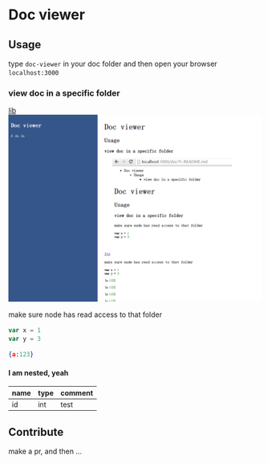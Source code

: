 # Doc viewer

## Usage

type `doc-viewer` in your doc folder and then open your browser `localhost:3000`

### view doc in a specific folder

[lib](lib/README.md)
![screen](screen2.PNG)

make sure node has read access to that folder

````javascript
var x = 1
var y = 3
````

````json
{a:123}
````

#### I am nested, yeah

| name | type | comment |
| ---- | ---- | ------- |
| id   | int  | test    |

## Contribute

make a pr, and then ...